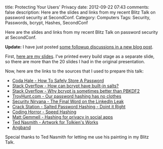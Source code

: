 title: Protecting Your Users' Privacy
date: 2012-09-22 07:43
comments: false
description: Here are the slides and links from my recent Blitz Talk on password security at SecondConf.
Category: Computers
Tags: Security, Passwords, bcrypt, Hashes, SecondConf

Here are the slides and links from my recent Blitz Talk on password security at SecondConf.

**Update:** I have just posted [some followup discussions in a new blog post](/2012/09/24/more-on-passwords/).

<!-- more -->
First, [here are my slides](https://aijaz.net/downloads/ProtectingYourClientsDataBlitzTalkStaged.pdf).  I've printed every build stage as a
separate slide, so there are more than the 20 slides I had in the original
presentation.

Now, here are the links to the sources that I used to prepare this talk:

* [Coda Hale - How To Safely Store A Password](http://codahale.com/how-to-safely-store-a-password/)
* [Stack Overflow - How can bcrypt have built-in salts?](http://stackoverflow.com/a/6833165)
* [Stack Overflow - Why bcrypt is sometimes better than PBKDF2](http://security.stackexchange.com/a/6415)
* [TroyHunt.com - Our password hashing has no clothes](http://www.troyhunt.com/2012/06/our-password-hashing-has-no-clothes.html)
* [Security Nirvana - The Final Word on the LinkedIn Leak](http://securitynirvana.blogspot.co.uk/2012/06/final-word-on-linkedin-leak.html)
* [Crack Station - Salted Password Hashing - Doint it Right](http://crackstation.net/hashing-security.htm)
* [Coding Horror - Speed Hashing](http://www.codinghorror.com/blog/2012/04/speed-hashing.html)
* [Matt Gemmell - Hashing for privacy in social apps](http://mattgemmell.com/2012/02/11/hashing-for-privacy-in-social-apps/)
* [Ted Nasmith - Artwork for Tolkien's Works](http://tednasmith.mymiddleearth.com/)
* [Angband](http://angband.oook.cz/artwork.php)

Special thanks to Ted Nasmith for letting me use his painting in my Blitz Talk.
